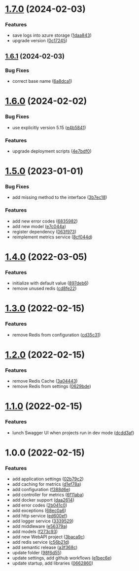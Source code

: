 # [1.7.0](https://github.com/TomaszKandula/SonarQubeOnAzure/compare/v1.6.1...v1.7.0) (2024-02-03)


### Features

* save logs into azure storage ([1daa843](https://github.com/TomaszKandula/SonarQubeOnAzure/commit/1daa84344b04b875fc671493cc439aad7c9d4a35))
* upgrade version ([0c17245](https://github.com/TomaszKandula/SonarQubeOnAzure/commit/0c172453f1796a3d74922cd8a67ffd29c196f3fc))

## [1.6.1](https://github.com/TomaszKandula/SonarQubeOnAzure/compare/v1.6.0...v1.6.1) (2024-02-03)


### Bug Fixes

* correct base name ([6a8dca1](https://github.com/TomaszKandula/SonarQubeOnAzure/commit/6a8dca1940cb1578872c7212981aa2edaa561595))

# [1.6.0](https://github.com/TomaszKandula/SonarQubeOnAzure/compare/v1.5.0...v1.6.0) (2024-02-02)


### Bug Fixes

* use explicitly version 5.15 ([e4b5841](https://github.com/TomaszKandula/SonarQubeOnAzure/commit/e4b584138c36808375880256cdfda209f12ddcd5))


### Features

* upgrade deployment scripts ([4e7bdf0](https://github.com/TomaszKandula/SonarQubeOnAzure/commit/4e7bdf0bf8ec3fe4b949fd1178b18f4c6517c05e))

# [1.5.0](https://github.com/TomaszKandula/SonarQubeOnAzure/compare/v1.4.0...v1.5.0) (2023-01-01)


### Bug Fixes

* add missing method to the interface ([3b7ec18](https://github.com/TomaszKandula/SonarQubeOnAzure/commit/3b7ec184e7f550b7710c4108291e149fb32361ce))


### Features

* add new error codes ([6835982](https://github.com/TomaszKandula/SonarQubeOnAzure/commit/683598245de370d5d847bb914b7bcaa65b81a2c2))
* add new model ([e7c044a](https://github.com/TomaszKandula/SonarQubeOnAzure/commit/e7c044a2d7c966cb1ddde9ac67e3dcac4ee33484))
* register dependency ([063f973](https://github.com/TomaszKandula/SonarQubeOnAzure/commit/063f973217ab4f9f83d34c2ca7d74d1810bfdef1))
* reimplement metrics service ([8cf044d](https://github.com/TomaszKandula/SonarQubeOnAzure/commit/8cf044d5522ca60d66596a575f6825d87ee6676a))

# [1.4.0](https://github.com/TomaszKandula/SonarQubeOnAzure/compare/v1.3.0...v1.4.0) (2022-03-05)


### Features

* initialize with default value ([897deb6](https://github.com/TomaszKandula/SonarQubeOnAzure/commit/897deb6337cc42bc58714f7cbb9d50e5e0923ba7))
* remove unused redis ([cd8fe22](https://github.com/TomaszKandula/SonarQubeOnAzure/commit/cd8fe2257f3cdb3652fca5881101b7f6b49f0164))

# [1.3.0](https://github.com/TomaszKandula/SonarQubeOnAzure/compare/v1.2.0...v1.3.0) (2022-02-15)


### Features

* remove Redis from configuration ([cd35c31](https://github.com/TomaszKandula/SonarQubeOnAzure/commit/cd35c316ce75c0ef7c208a48412aee748b053188))

# [1.2.0](https://github.com/TomaszKandula/SonarQubeOnAzure/compare/v1.1.0...v1.2.0) (2022-02-15)


### Features

* remove Redis Cache ([3a04443](https://github.com/TomaszKandula/SonarQubeOnAzure/commit/3a04443c4d9b280e68e9ab2e2ddc5ad52ff8a1e4))
* remove Redis from settings ([0629bde](https://github.com/TomaszKandula/SonarQubeOnAzure/commit/0629bde76a2b1ae3dcfb8b4919c1593709a3f5e1))

# [1.1.0](https://github.com/TomaszKandula/SonarQubeOnAzure/compare/v1.0.0...v1.1.0) (2022-02-15)


### Features

* lunch Swagger UI when projects run in dev mode ([dcdd3af](https://github.com/TomaszKandula/SonarQubeOnAzure/commit/dcdd3afdf730894987c5a87a9b364e9f409b82a3))

# 1.0.0 (2022-02-15)


### Features

* add application settings ([02b79c2](https://github.com/TomaszKandula/SonarQubeOnAzure/commit/02b79c2b9e1f18c323c5f0fcde6f0a1e1c663617))
* add caching for metrics ([d1ef78a](https://github.com/TomaszKandula/SonarQubeOnAzure/commit/d1ef78a403f4c4fddd2d44ef94399dde5f43314b))
* add configuration ([f388d6e](https://github.com/TomaszKandula/SonarQubeOnAzure/commit/f388d6ec5e06ac60e700434b50da42ab2d5759eb))
* add controller for metrics ([6f11aba](https://github.com/TomaszKandula/SonarQubeOnAzure/commit/6f11aba5b5ef14863f2bc799e7818751668bf8db))
* add docker support ([daa2614](https://github.com/TomaszKandula/SonarQubeOnAzure/commit/daa2614b50701d9d5dc534b008e925912e237901))
* add error codes ([2b041c0](https://github.com/TomaszKandula/SonarQubeOnAzure/commit/2b041c0b4a95401104600d03aebca4991643baf4))
* add exceptions ([68ec0a6](https://github.com/TomaszKandula/SonarQubeOnAzure/commit/68ec0a669c91d3fb2ce73eecad51b1f29e06a994))
* add http service ([ed600ef](https://github.com/TomaszKandula/SonarQubeOnAzure/commit/ed600efd41bee5a55d9b14be1677b4a51f1eb22a))
* add logger service ([3339529](https://github.com/TomaszKandula/SonarQubeOnAzure/commit/3339529831c23b925288fc1d9801311ce28a3e90))
* add middleware ([e56379a](https://github.com/TomaszKandula/SonarQubeOnAzure/commit/e56379a3c891bf0c68dc4b5a498237659b75b1b3))
* add models ([f273c93](https://github.com/TomaszKandula/SonarQubeOnAzure/commit/f273c933115c7773cc2d81dfbe5dfb8bb2a57f6c))
* add new WebAPI project ([3baca9c](https://github.com/TomaszKandula/SonarQubeOnAzure/commit/3baca9c8f9816bf251b43371d7b94a577c6647ba))
* add redis service ([c56b21d](https://github.com/TomaszKandula/SonarQubeOnAzure/commit/c56b21d7cd206653a774dec38f3c175cf0df02ee))
* add semantic release ([a3f368c](https://github.com/TomaszKandula/SonarQubeOnAzure/commit/a3f368cc7776a327a8d28d63fa8634a8a549d2a8))
* update folder ([98f6d55](https://github.com/TomaszKandula/SonarQubeOnAzure/commit/98f6d55d6571237b463c77a8472762e45ee6aa3f))
* update settings, add github workflows ([e1bec6e](https://github.com/TomaszKandula/SonarQubeOnAzure/commit/e1bec6ed57d0ad5a4b91680910763308f0d1d37d))
* update startup, add libraries ([0662860](https://github.com/TomaszKandula/SonarQubeOnAzure/commit/066286096a9889bef19441407c603e72897cda6b))
